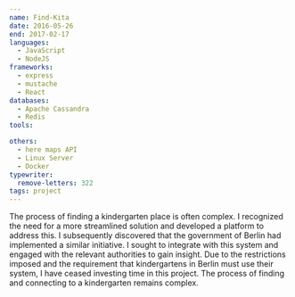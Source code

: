 ```yaml
---
name: Find-Kita
date: 2016-05-26
end: 2017-02-17
languages:
  - JavaScript
  - NodeJS
frameworks:
  - express
  - mustache
  - React
databases:
  - Apache Cassandra
  - Redis
tools:

others:
  - here maps API
  - Linux Server
  - Docker
typewriter:
  remove-letters: 322
tags: project
---
```


The process of finding a kindergarten place is often complex. I recognized the need for a more streamlined solution and developed a platform to address this. I subsequently discovered that the government of Berlin had implemented a similar initiative. I sought to integrate with this system and engaged with the relevant authorities to gain insight. Due to the restrictions imposed and the requirement that kindergartens in Berlin must use their system, I have ceased investing time in this project. The process of finding and connecting to a kindergarten remains complex.
